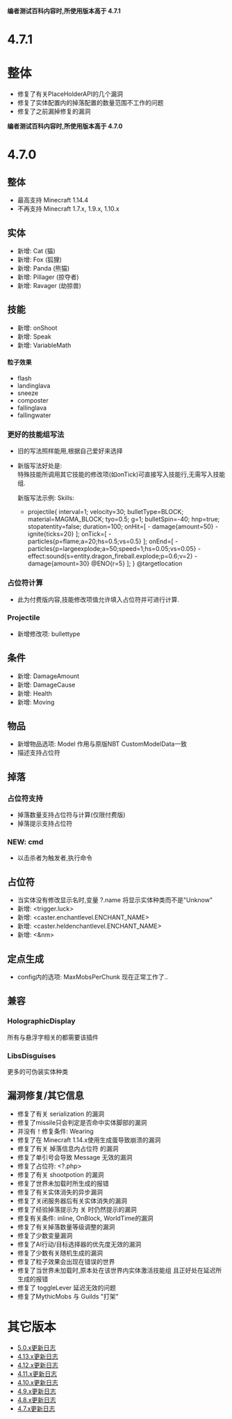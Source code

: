 
**编者测试百科内容时,所使用版本高于 4.7.1**

4.7.1
================

整体
========
- 修复了有关PlaceHolderAPI的几个漏洞
- 修复了实体配置内的掉落配置的数量范围不工作的问题
- 修复了之前漏掉修复的漏洞

**编者测试百科内容时,所使用版本高于 4.7.0**

4.7.0
========

整体
------

- 最高支持 Minecraft 1.14.4
- 不再支持 Minecraft 1.7.x, 1.9.x, 1.10.x

实体
------
- 新增: Cat (猫)
- 新增: Fox (狐狸)
- 新增: Panda (熊猫)
- 新增: Pillager (掠夺者)
- 新增: Ravager (劫掠兽)

技能
---------

- 新增: onShoot
- 新增: Speak
- 新增: VariableMath

#### 粒子效果
-   flash
-   landinglava
-   sneeze
-   composter
-   fallinglava
-   fallingwater

### 更好的技能组写法

- 旧的写法照样能用,根据自己爱好来选择  
- 新版写法好处是:  
  特殊技能所调用其它技能的修改项(如onTick)可直接写入技能行,无需写入技能组.

    新版写法示例:
     Skills:
     - projectile{
         interval=1; velocity=30; bulletType=BLOCK; material=MAGMA_BLOCK; tyo=0.5; g=1; bulletSpin=-40; hnp=true; stopatentity=false; duration=100;
         onHit=[
             - damage{amount=50}
             - ignite{ticks=20}
         ];
         onTick=[
             - particles{p=flame;a=20;hs=0.5;vs=0.5}
         ];
         onEnd=[
             - particles{p=largeexplode;a=50;speed=1;hs=0.05;vs=0.05}
             - effect:sound{s=entity.dragon_fireball.explode;p=0.6;v=2}
             - damage{amount=30} @ENO{r=5}
         ];
     } @targetlocation



### 占位符计算
- 此为付费版内容,技能修改项值允许填入占位符并可进行计算.

### Projectile
- 新增修改项: bullettype

条件
----------

- 新增: DamageAmount
- 新增: DamageCause
- 新增: Health
- 新增: Moving

物品
-----

- 新增物品选项: Model 作用与原版NBT CustomModelData一致
- 描述支持占位符

掉落
-----

### 占位符支持
- 掉落数量支持占位符与计算(仅限付费版)
- 掉落提示支持占位符

### NEW: cmd
- 以击杀者为触发者,执行命令

占位符
------------

- 当实体没有修改显示名时,变量 ?.name 将显示实体种类而不是"Unknow"
- 新增: &lt;trigger.luck&gt;
- 新增: &lt;caster.enchantlevel.ENCHANT_NAME&gt;
- 新增: &lt;caster.heldenchantlevel.ENCHANT_NAME&gt;
- 新增: &lt;&nm&gt;

定点生成
------
- config内的选项: MaxMobsPerChunk 现在正常工作了..

兼容
-------------

### HolographicDisplay

所有与悬浮字相关的都需要该插件

### LibsDisguises

更多的可伪装实体种类

漏洞修复/其它信息
-----------------



-   修复了有关 serialization 的漏洞
-   修复了missile只会判定是否命中实体脚部的漏洞
-   并没有！修复条件: Wearing
-   修复了在 Minecraft 1.14.x使用生成蛋导致崩溃的漏洞
-   修复了有关 掉落信息内占位符 的漏洞
-   修复了单引号会导致 Message 无效的漏洞
-   修复了占位符: &lt;?.php&gt;
-   修复了有关 shootpotion 的漏洞
-   修复了世界未加载时所生成的报错
-   修复了有关实体消失的异步漏洞
-   修复了关闭服务器后有关实体消失的漏洞
-   修复了经验掉落提示为 关 时仍然提示的漏洞
-   修复有关条件: inline, OnBlock, WorldTime的漏洞
-   修复了有关掉落数量等级调整的漏洞
-   修复了少数变量漏洞
-   修复了AI行动/目标选择器的优先度无效的漏洞
-   修复了少数有关随机生成的漏洞
-   修复了粒子效果会出现在错误的世界
-   修复了当世界未加载时,原本处在该世界内实体激活技能组 且正好处在延迟所生成的报错
-   修复了 toggleLever 延迟无效的问题
-   修复了MythicMobs 与 Guilds "打架"

其它版本
================
-   [5.0.x更新日志](更新日志)
-   [4.13.x更新日志](4.13.x更新日志)
-   [4.12.x更新日志](4.12.x更新日志)
-   [4.11.x更新日志](4.11.x更新日志)
-   [4.10.x更新日志](4.10.x更新日志)
-   [4.9.x更新日志](4.9.x更新日志)
-   [4.8.x更新日志](4.8.x更新日志)
-   [4.7.x更新日志](4.7.x更新日志)